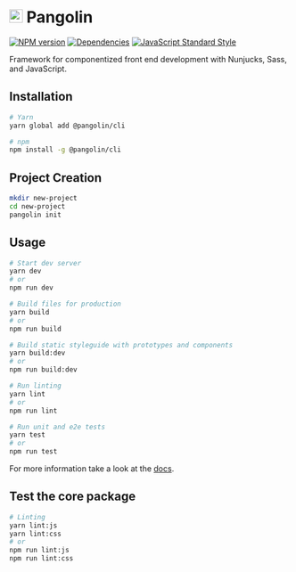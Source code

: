# <img alt="" src="https://cdn.rawgit.com/pangolinjs/brand/master/icon/icon.svg" width="24"> Pangolin

[![NPM version][npm-image]][npm-url]
[![Dependencies][dependencies-image]][npm-url]
[![JavaScript Standard Style][standard-image]][standard-url]

Framework for componentized front end development with Nunjucks, Sass, and JavaScript.


## Installation

```bash
# Yarn
yarn global add @pangolin/cli

# npm
npm install -g @pangolin/cli
```


## Project Creation

```bash
mkdir new-project
cd new-project
pangolin init
```


## Usage

```bash
# Start dev server
yarn dev
# or
npm run dev

# Build files for production
yarn build
# or
npm run build

# Build static styleguide with prototypes and components
yarn build:dev
# or
npm run build:dev

# Run linting
yarn lint
# or
npm run lint

# Run unit and e2e tests
yarn test
# or
npm run test
```

For more information take a look at the [docs](https://pangolinjs.org).


## Test the core package

```bash
# Linting
yarn lint:js
yarn lint:css
# or
npm run lint:js
npm run lint:css
```


[npm-image]: https://img.shields.io/npm/v/@pangolin/core.svg?style=flat-square
[npm-url]: https://www.npmjs.com/package/@pangolin/core

[dependencies-image]: https://img.shields.io/david/pangolinjs/core.svg?style=flat-square

[standard-image]: https://img.shields.io/badge/code_style-standard-brightgreen.svg?style=flat-square
[standard-url]: https://standardjs.com
